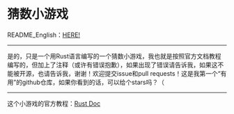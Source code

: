 # 猜数小游戏
README_English：[HERE!](/README.md)
___
是的，只是一个用Rust语言编写的一个猜数小游戏，我也就是按照官方文档教程编写的，但加上了注释（或许有错误抱歉），如果出现了错误请告诉我，如果这不能被开源，也请告诉我，谢谢！欢迎提交issue和pull requests！这是我第一个“有用”的github仓库，如果你看到的话，可以给个stars吗？（
___
这个小游戏的官方教程：[Rust Doc](https://doc.rust-lang.org/book/ch02-00-guessing-game-tutorial.html)
